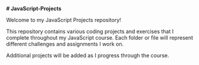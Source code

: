 **# JavaScript-Projects**

Welcome to my JavaScript Projects repository!

This repository contains various coding projects and exercises that I complete throughout my JavaScript course. Each folder or file will represent different challenges and assignments I work on.


Additional projects will be added as I progress through the course.
